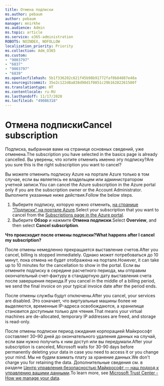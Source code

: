 ```yaml
---
title: Отмена подписки
ms.author: pebaum
author: pebaum
manager: mnirkhe
ms.audience: Admin
ms.topic: article
ms.service: o365-administration
ROBOTS: NOINDEX, NOFOLLOW
localization_priority: Priority
ms.collection: Adm_O365
ms.custom:
- "9003797"
- "6837"
- "9003797"
- "6839"
ms.openlocfilehash: 5b1f336202c621f45b98b91772faf0b84887e48a
ms.sourcegitcommit: 35e2c122d8a838d98d1f0851c29b16282261580f
ms.translationtype: HT
ms.contentlocale: ru-RU
ms.lasthandoff: 11/17/2020
ms.locfileid: "49086318"
---
```

# <a name="cancel-subscription"></a><span data-ttu-id="236b5-102">Отмена подписки</span><span class="sxs-lookup"><span data-stu-id="236b5-102">Cancel subscription</span></span>

<span data-ttu-id="236b5-103">Подписка, выбранная вами на странице основных сведений, уже отменена.</span><span class="sxs-lookup"><span data-stu-id="236b5-103">The subscription you have selected in the basics page is already cancelled.</span></span> <span data-ttu-id="236b5-104">Вы уверены, что хотите отменить именно эту подписку?</span><span class="sxs-lookup"><span data-stu-id="236b5-104">Are you sure this is the right subscription you want to cancel?</span></span>

<span data-ttu-id="236b5-105">Вы можете отменить подписку Azure на портале Azure только в том случае, если вы являетесь ее владельцем или администратором учетной записи.</span><span class="sxs-lookup"><span data-stu-id="236b5-105">You can cancel the Azure subscription in the Azure portal only if you are the subscription owner or the Account Administrator.</span></span> <span data-ttu-id="236b5-106">Выполните указанные ниже действия.</span><span class="sxs-lookup"><span data-stu-id="236b5-106">Follow the below steps.</span></span>

1. <span data-ttu-id="236b5-107">Выберите подписку, которую нужно отменить, [на странице "Подписки" на портале Azure](https://ms.portal.azure.com/#blade/Microsoft_Azure_Billing/SubscriptionsBlade).</span><span class="sxs-lookup"><span data-stu-id="236b5-107">Select your subscription that you want to cancel from the [Subscriptions page in the Azure portal](https://ms.portal.azure.com/#blade/Microsoft_Azure_Billing/SubscriptionsBlade).</span></span>
2. <span data-ttu-id="236b5-108">Выберите **Обзор** и нажмите **Отмена подписки**.</span><span class="sxs-lookup"><span data-stu-id="236b5-108">Select **Overview**, and then select **Cancel subscription**.</span></span>

<span data-ttu-id="236b5-109">**Что происходит после отмены подписки?**</span><span class="sxs-lookup"><span data-stu-id="236b5-109">**What happens after I cancel my subscription?**</span></span>

<span data-ttu-id="236b5-110">После отмены немедленно прекращается выставление счетов.</span><span class="sxs-lookup"><span data-stu-id="236b5-110">After you cancel, billing is stopped immediately.</span></span> <span data-ttu-id="236b5-111">Однако может потребоваться до 10 минут, пока отмена не будет отображена на портале.</span><span class="sxs-lookup"><span data-stu-id="236b5-111">However, it can take up to 10 minutes for the cancellation to show in the portal.</span></span> <span data-ttu-id="236b5-112">Если вы отмените подписку в середине расчетного периода, мы отправим окончательный счет-фактуру в стандартную дату выставления счета после завершения периода.</span><span class="sxs-lookup"><span data-stu-id="236b5-112">If you cancel in the middle of a billing period, we send the final invoice on your typical invoice date after the period ends.</span></span>

<span data-ttu-id="236b5-113">После отмены службы будут отключены.</span><span class="sxs-lookup"><span data-stu-id="236b5-113">After you cancel, your services are disabled.</span></span> <span data-ttu-id="236b5-114">Это означает, что виртуальные машины более не выделяются, временные IP-адреса освобождаются, а хранилище становится доступным только для чтения.</span><span class="sxs-lookup"><span data-stu-id="236b5-114">That means your virtual machines are de-allocated, temporary IP addresses are freed, and storage is read-only.</span></span>

<span data-ttu-id="236b5-115">После отмены подписки период ожидания корпорацией Майкрософт составляет 30–90 дней до окончательного удаления данных на случай, если вам нужно получить к ним доступ или вы передумали.</span><span class="sxs-lookup"><span data-stu-id="236b5-115">After your subscription is canceled, Microsoft waits for 30-90 days before permanently deleting your data in case you need to access it or you change your mind.</span></span> <span data-ttu-id="236b5-116">Мы не будем взимать плату за хранение данных.</span><span class="sxs-lookup"><span data-stu-id="236b5-116">We don't charge you for retaining the data.</span></span> <span data-ttu-id="236b5-117">Дополнительные сведения см. в разделе [Центр управления безопасностью Майкрософт — наш подход к управлению вашими данными](https://www.microsoft.com/trust-center/privacy/data-management#leave).</span><span class="sxs-lookup"><span data-stu-id="236b5-117">To learn more, see [Microsoft Trust Center - How we manage your data](https://www.microsoft.com/trust-center/privacy/data-management#leave).</span></span>

